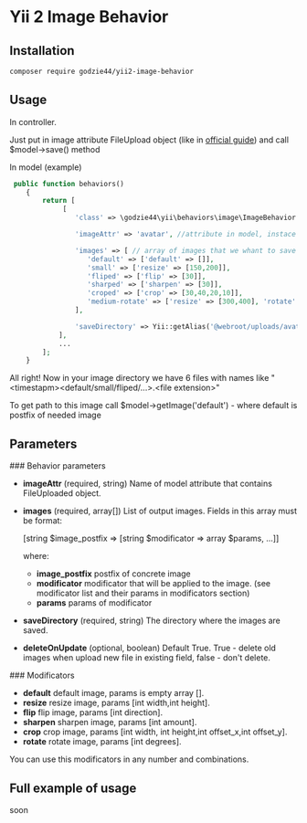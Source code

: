 Yii 2 Image Behavior
=====================

Installation
------------
```bash
composer require godzie44/yii2-image-behavior
```
Usage
-------------
In controller.

Just put in image attribute FileUpload object (like in <a href="http://www.yiiframework.com/doc-2.0/guide-input-file-upload.html">official guide</a>) and call $model->save() method

In model (example)
```php
 public function behaviors()
    {
        return [
             [
                'class' => \godzie44\yii\behaviors\image\ImageBehavior::className(),

                'imageAttr' => 'avatar', //attribute in model, instace of FileUploaded

                'images' => [ // array of images that we whant to save
                   'default' => ['default' => []],
                   'small' => ['resize' => [150,200]],
                   'fliped' => ['flip' => [30]],
                   'sharped' => ['sharpen' => [30]],
                   'croped' => ['crop' => [30,40,20,10]],
                   'medium-rotate' => ['resize' => [300,400], 'rotate' => [40]],
                ],

                'saveDirectory' => Yii::getAlias('@webroot/uploads/avatars/'),
            ],
            ...
        ];
    }
```

All right! Now in your image directory we have 6 files with names like "\<timestapm\><default/small/fliped/...>.\<file extension\>"

To get path to this image call $model->getImage('default') - where default is postfix of needed image

Parameters
----------

### Behavior parameters

* **imageAttr** (required, string) Name of model attribute that contains FileUploaded object.
* **images** (required, array[]) List of output images. Fields in this array must be format:

    [string $image_postfix => [string $modificator => array $params, ...]]

    where:
    * **image_postfix** postfix of concrete image
    * **modificator** modificator that will be applied to the image. (see modificator list and their params in modificators section)
    * **params** params of modificator



* **saveDirectory** (required, string) The directory where the images are saved.
* **deleteOnUpdate** (optional, boolean) Default True. True - delete old images when upload new file in existing field, false - don't delete.

### Modificators

* **default** default image, params is empty array [].
* **resize** resize image, params [int width,int height].
* **flip** flip image, params [int direction].
* **sharpen** sharpen image, params [int amount].
* **crop** crop image, params [int width, int height,int offset_x,int offset_y].
* **rotate** rotate image, params [int degrees].

You can use this modificators in any number and combinations.

Full example of usage
----------

soon

